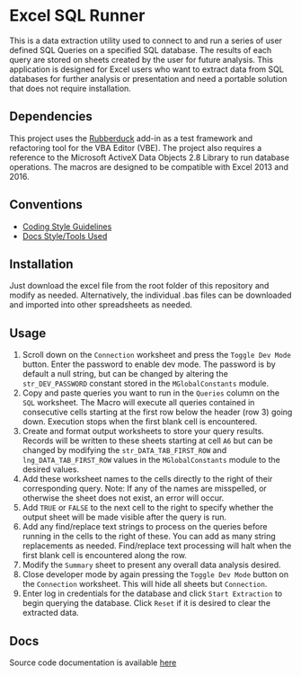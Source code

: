 # Excel SQL Runner
This is a data extraction utility used to connect to and run a series of user defined SQL Queries on a specified SQL database. The results of each query are stored on sheets created by the user for future analysis. This application is designed for Excel users who want to extract data from SQL databases for further analysis or presentation and need a portable solution that does not require installation.

## Dependencies
This project uses the [Rubberduck](http://rubberduckvba.com/) add-in as a test framework and refactoring tool for the VBA Editor (VBE). The project also requires a reference to the Microsoft ActiveX Data Objects 2.8 Library to run database operations. The macros are designed to be compatible with Excel 2013 and 2016. 

## Conventions
- [Coding Style Guidelines](https://github.com/danwagnerco/vba-style-guide)
- [Docs Style/Tools Used](http://www.naturaldocs.org/)

## Installation
Just download the excel file from the root folder of this repository and modify as needed. Alternatively, the individual .bas files can be downloaded and imported into other spreadsheets as needed.

## Usage
1. Scroll down on the `Connection` worksheet and press the `Toggle Dev Mode` button. Enter the password to enable dev mode. The password is by default a null string, but can be changed by altering the `str_DEV_PASSWORD` constant stored in the `MGlobalConstants` module.
2. Copy and paste queries you want to run in the `Queries` column on the `SQL` worksheet. The Macro will execute all queries contained in consecutive cells starting at the first row below the header (row 3) going down. Execution stops when the first blank cell is encountered.
3. Create and format output worksheets to store your query results. Records will be written to these sheets starting at cell `A6` but can be changed by modifying the `str_DATA_TAB_FIRST_ROW` and `lng_DATA_TAB_FIRST_ROW` values in the `MGlobalConstants` module to the desired values.
4. Add these worksheet names to the cells directly to the right of their corresponding query. Note: If any of the names are misspelled, or otherwise the sheet does not exist, an error will occur.
5. Add `TRUE` or `FALSE` to the next cell to the right to specify whether the output sheet will be made visible after the query is run.
6. Add any find/replace text strings to process on the queries before running in the cells to the right of these. You can add as many string replacements as needed. Find/replace text processing will halt when the first blank cell is encountered along the row.
7. Modify the `Summary` sheet to present any overall data analysis desired.
8. Close developer mode by again pressing the `Toggle Dev Mode` button on the `Connection` worksheet. This will hide all sheets but `Connection`.
9. Enter log in credentials for the database and click `Start Extraction` to begin querying the database. Click `Reset` if it is desired to clear the extracted data.

## Docs
Source code documentation is available [here](https://zenmerlin11.github.io/Excel-SQL-Runner/)
